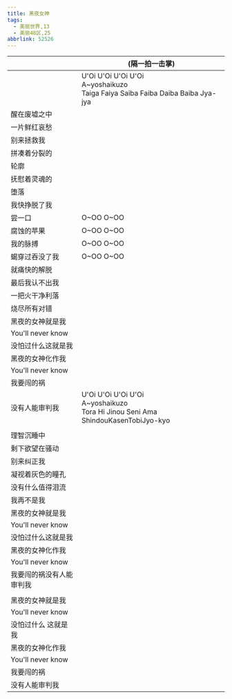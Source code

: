 ```yaml
---
title: 黑夜女神
tags:
  - 美丽世界,13
  - 美丽48区,25
abbrlink: 52526
---
```

|      |(隔一拍一击掌)|
|--|--|
|      |U'Oi U'Oi U'Oi U'Oi<br>A~yoshaikuzo<br>Taiga Faiya Saiba Faiba Daiba Baiba Jya-jya|
|醒在废墟之中|      |
|一片鲜红哀愁|      |
|别来拯救我|      |
|拼凑着分裂的|      |
|轮廓|      |
|抚慰着灵魂的|      |
|堕落|      |
|我快挣脱了我|      |
|尝一口|O~OO O~OO|
|腐蚀的苹果|O~OO O~OO|
|我的脉搏|O~OO O~OO|
|蝎穿过吞没了我|O~OO O~OO|
|就痛快的解脱|      |
|最后我认不出我|      |
|一把火干净利落|      |
|烧尽所有对错|      |
|黑夜的女神就是我|      |
|You'll never know|      |
|没怕过什么这就是我|      |
|黑夜的女神化作我|      |
|You'll never know|      |
|我要闯的祸|      |
|没有人能审判我|U'Oi U'Oi U'Oi U'Oi<br>A~yoshaikuzo<br>Tora Hi Jinou Seni Ama ShindouKasenTobiJyo-kyo|
|      |      |
|理智沉睡中|      |
|剩下欲望在骚动|      |
|别来纠正我|      |
|凝视着灰色的瞳孔|      |
|没有什么值得泪流|      |
|我再不是我|      |
|黑夜的女神就是我|      |
|You'll never know|      |
|没怕过什么这就是我|      |
|黑夜的女神化作我|      |
|You'll never know|      |
|我要闯的祸没有人能审判我|      |
|      |      |
|黑夜的女神就是我|      |
|You'll never know|      |
|没怕过什么 这就是我|      |
|黑夜的女神化作我|      |
|You'll never know|      |
|我要闯的祸|      |
|没有人能审判我|      |